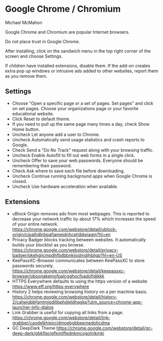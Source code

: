 # Google Chrome / Chromium

Michael McMahon

Google Chrome and Chromium are popular Internet browsers.

Do not place trust in Google Chrome.

After installing, click on the sandwich menu in the top right corner of the
screen and choose Settings.

If children have installed extensions, disable them.  If the add-on creates
extra pop up windows or intrusive ads added to other websites, report them as
you remove them.

## Settings

- Choose "Open a specific page or a set of pages. Set pages" and click on set
  pages.  Choose your organizations page or your favorite educational website.
- Click Reset to default theme.
- If you need to pull up the same page many times a day, check Show Home button.
- Uncheck Let anyone add a user to Chrome.
- Uncheck Automatically send usage statistics and crash reports to Google.
- Check Send a "Do No Track" request along with your browsing traffic.
- Uncheck Enable Autofill to fill out web forms in a single click.
- Uncheck Offer to save your web passwords.  Everyone should be remembering
  their password.
- Check Ask where to save each file before downloading.
- Uncheck Continue running background apps when Google Chrome is closed.
- Uncheck Use hardware acceleration when available.

## Extensions

- uBlock Origin removes ads from most webpages.  This is reported to decrease
  your network traffic by about 17% which increases the speed of your entire
  network.
  https://chrome.google.com/webstore/detail/ublock-origin/cjpalhdlnbpafiamejdnhcphjbkeiagm?hl=en
- Privacy Badger blocks tracking between websites.  It automatically builds your
  blocklist as you browse.
  https://chrome.google.com/webstore/detail/privacy-badger/pkehgijcmpdhfbdbbnkijodmdjhbjlgp?hl=en-US
- KeePassXC-Browser communicates between KeePassXC to store passwords securely.
  https://chrome.google.com/webstore/detail/keepassxc-browser/oboonakemofpalcgghocfoadofidjkkk
- HTTPS Everywhere defaults to using the https version of a website
  https://www.eff.org/https-everywhere
- History 2 helps reviewing browsing history on a per machine basis.
  https://chrome.google.com/webstore/detail/history-2/cahejgbbfgmlmjgdjlibphdjeldhagkp?utm_source=chrome-app-launcher-info-dialog
- Link Grabber is useful for copying all links from a page.
  https://chrome.google.com/webstore/detail/link-grabber/caodelkhipncidmoebgbbeemedohcdma
- GC DeepDark Theme
  https://chrome.google.com/webstore/detail/gc-deep-dark/gbkflacjgfkmilflednkmcogolnikmki
